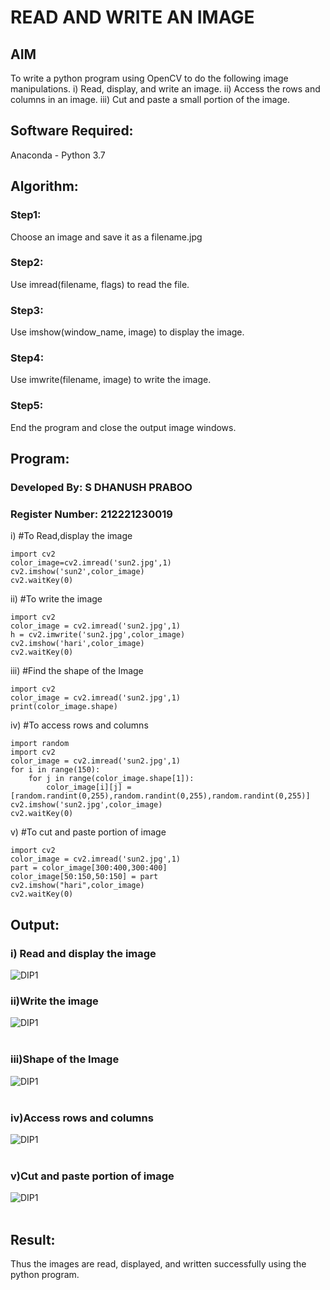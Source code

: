 # READ AND WRITE AN IMAGE
## AIM
To write a python program using OpenCV to do the following image manipulations.
i) Read, display, and write an image.
ii) Access the rows and columns in an image.
iii) Cut and paste a small portion of the image.

## Software Required:
Anaconda - Python 3.7
## Algorithm:
### Step1:
Choose an image and save it as a filename.jpg
### Step2:
Use imread(filename, flags) to read the file.
### Step3:
Use imshow(window_name, image) to display the image.
### Step4:
Use imwrite(filename, image) to write the image.
### Step5:
End the program and close the output image windows.
## Program:
### Developed By: S DHANUSH PRABOO
### Register Number: 212221230019
i) #To Read,display the image
~~~
import cv2
color_image=cv2.imread('sun2.jpg',1)
cv2.imshow('sun2',color_image)
cv2.waitKey(0)  
~~~
ii) #To write the image
~~~
import cv2
color_image = cv2.imread('sun2.jpg',1)
h = cv2.imwrite('sun2.jpg',color_image)
cv2.imshow('hari',color_image)
cv2.waitKey(0) 
~~~

iii) #Find the shape of the Image
~~~
import cv2
color_image = cv2.imread('sun2.jpg',1)
print(color_image.shape)
~~~

iv) #To access rows and columns
~~~
import random
import cv2
color_image = cv2.imread('sun2.jpg',1)
for i in range(150):
    for j in range(color_image.shape[1]):
        color_image[i][j] = [random.randint(0,255),random.randint(0,255),random.randint(0,255)]
cv2.imshow('sun2.jpg',color_image)
cv2.waitKey(0)
~~~


v) #To cut and paste portion of image
~~~
import cv2
color_image = cv2.imread('sun2.jpg',1)
part = color_image[300:400,300:400]
color_image[50:150,50:150] = part
cv2.imshow("hari",color_image)
cv2.waitKey(0)
~~~



## Output:

### i) Read and display the image

![DIP1](1.jpg)

### ii)Write the image
![DIP1](2.jpg)
<br>
<br>

### iii)Shape of the Image
![DIP1](3.jpg)
<br>
<br>

### iv)Access rows and columns
![DIP1](4.jpg)
<br>
<br>

### v)Cut and paste portion of image
![DIP1](1.jpg)
<br>
<br>

## Result:
Thus the images are read, displayed, and written successfully using the python program.


